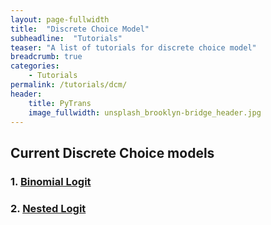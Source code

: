 ```yaml
---
layout: page-fullwidth
title:  "Discrete Choice Model"
subheadline:  "Tutorials"
teaser: "A list of tutorials for discrete choice model"
breadcrumb: true
categories:
    - Tutorials
permalink: /tutorials/dcm/
header:
    title: PyTrans
    image_fullwidth: unsplash_brooklyn-bridge_header.jpg
---
```

## Current Discrete Choice models

### 1. [Binomial Logit](http://nbviewer.jupyter.org/github/PyTrans/Discrete-Choice-Models/blob/master/DCM_1_BinomialLogit/BinaryLogitModel.ipynb)
### 2. [Nested Logit](http://nbviewer.jupyter.org/github/PyTrans/Discrete-Choice-Models/blob/master/DCM_2_NestedLogit/Nested%20Logit%20Model.ipynb)


